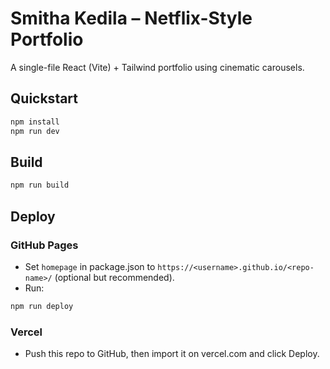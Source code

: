 # Smitha Kedila – Netflix-Style Portfolio

A single-file React (Vite) + Tailwind portfolio using cinematic carousels.

## Quickstart
```bash
npm install
npm run dev
```

## Build
```bash
npm run build
```

## Deploy
### GitHub Pages
- Set `homepage` in package.json to `https://<username>.github.io/<repo-name>/` (optional but recommended).
- Run:
```bash
npm run deploy
```

### Vercel
- Push this repo to GitHub, then import it on vercel.com and click Deploy.
